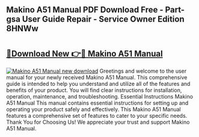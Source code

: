 ## Makino A51 Manual PDF Download Free - Part-gsa User Guide Repair - Service Owner Edition 8HNWw

# <h2><a href="http://bc5267.oget.top/?id=Makino+A51+Manual">🔗Download New 👉🔴 Makino A51 Manual</a></h2>

[![Makino A51 Manual new download](https://i.imgur.com/5g1atiW.png)](http://bc5267.oget.top/?id=Makino+A51+Manual)
Greetings and welcome to the user manual for your newly received Makino A51 Manual. This comprehensive guide is intended to help you understand and utilize all of the features and benefits of your product. You will find clear instructions for installation, operation, maintenance, and troubleshooting. Essential Instructions Makino A51 Manual This manual contains essential instructions for setting up and operating your product safely and effectively. This Makino A51 Manual features a comprehensive set of features to cater to your specific needs. Thank You for Choosing Us! We appreciate your trust and support Makino A51 Manual.

